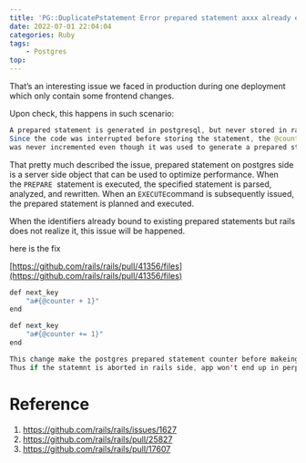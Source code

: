 ```yaml
---
title: 'PG::DuplicatePstatement Error prepared statement axxx already exists'
date: 2022-07-01 22:04:04
categories: Ruby
tags:
    - Postgres 
top:
---
```

That’s an interesting issue we faced in production during one deployment which only contain some frontend changes. 

Upon check, this happens in such scenario: 

```java
A prepared statement is generated in postgresql, but never stored in rails. 
Since the code was interrupted before storing the statement, the @counter variable 
was never incremented even though it was used to generate a prepared statement.
```

That pretty much described the issue, prepared statement on postgres side is a server side object that can be used to optimize performance. When the `PREPARE`
 statement is executed, the specified statement is parsed, analyzed, and rewritten. When an `EXECUTE`command is subsequently issued, the prepared statement is planned and executed.  

When the identifiers already bound to existing prepared statements but rails does not realize it, this issue will be happened. 

here is the fix 

[https://github.com/rails/rails/pull/41356/files](https://github.com/rails/rails/pull/41356/files)

```java
def next_key 
	"a#{@counter + 1}"
end 

def next_key 
	"a#{@counter += 1}"
end 

This change make the postgres prepared statement counter before makeing a prepared statement
Thus if the statemnt is aborted in rails side, app won't end up in perpetual crash state 
```

# Reference

1. https://github.com/rails/rails/issues/1627
2. https://github.com/rails/rails/pull/25827
3. https://github.com/rails/rails/pull/17607